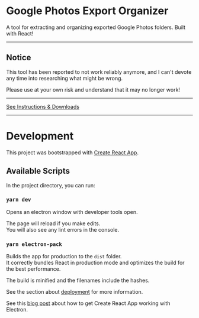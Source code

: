 # Google Photos Export Organizer

A tool for extracting and organizing exported Google Photos folders. Built with React!

---

## Notice

This tool has been reported to not work reliably anymore, and I can't devote any time into researching what might be wrong.

Please use at your own risk and understand that it may no longer work!

---

[See Instructions & Downloads](https://alamantus.github.io/GooglePhotosExportOrganizer/)

---

# Development

This project was bootstrapped with [Create React App](https://github.com/facebook/create-react-app).

## Available Scripts

In the project directory, you can run:

### `yarn dev`

Opens an electron window with developer tools open.

The page will reload if you make edits.\
You will also see any lint errors in the console.

### `yarn electron-pack`

Builds the app for production to the `dist` folder.\
It correctly bundles React in production mode and optimizes the build for the best performance.

The build is minified and the filenames include the hashes.

See the section about [deployment](https://facebook.github.io/create-react-app/docs/deployment) for more information.

See this [blog post](https://finbits.io/blog/electron-create-react-app-electron-builder/) about how to get Create React App working with Electron.
